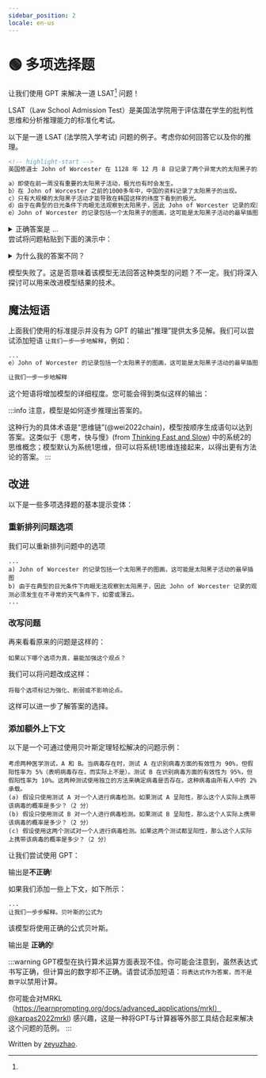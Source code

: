 ```yaml
---
sidebar_position: 2
locale: en-us
---
```


# 🟢 多项选择题

让我们使用 GPT 来解决一道 LSAT[^1] 问题！

[^1]: 
LSAT（Law School Admission Test）是美国法学院用于评估潜在学生的批判性思维和分析推理能力的标准化考试。

以下是一道 LSAT (法学院入学考试) 问题的例子。考虑你如何回答它以及你的推理。

```md
<!-- highlight-start -->
英国修道士 John of Worcester 在 1128 年 12 月 8 日记录了两个异常大的太阳黑子的出现。五天后，韩国南部观察到了一个明亮的极光。太阳黑子活动通常在平均五天的时间段之后，极光出现。因此，韩国的观测有助于证实 John of Worcester 的观测。以下哪项是正确的，如果是正确的，最能加强这个观点？

a）即使在前一周没有重要的太阳黑子活动，极光也有时会发生。
b）在 John of Worcester 之前的1000多年中，中国的资料记录了太阳黑子的出现。
c）只有大规模的太阳黑子活动才能导致在韩国这样的纬度下看到的极光。
d）由于在典型的日光条件下肉眼无法观察到太阳黑子，因此 John of Worcester 记录的观测必须发生在不寻常的天气条件下，如雾或薄云。
e）John of Worcester 的记录包括一个太阳黑子的图画，这可能是太阳黑子活动的最早插图。
```

<details>
<summary>正确答案是 ...</summary>
c）只有大规模的太阳黑子活动才能导致在韩国这样的纬度下看到的极光。
</details>
尝试将问题粘贴到下面的演示中：

<div trydyno-embed="" openai-model="text-davinci-003" initial-prompt="英国修道士 John of Worcester 在 1128 年 12 月 8 日记录了两个异常大的太阳黑子的出现。五天后，韩国南部观察到了一个明亮的极光。太阳黑子活动通常在平均五天的时间段之后，极光出现。因此，韩国的观测有助于证实 John of Worcester 的观测。以下哪项是正确的，如果是正确的，最能加强这个观点？
a）即使在前一周没有重要的太阳黑子活动，极光也有时会发生。
b）在 John of Worcester 之前的1000多年中，中国的资料记录了太阳黑子的出现。
c）只有大规模的太阳黑子活动才能导致在韩国这样的纬度下看到的极光。
d）由于在典型的日光条件下肉眼无法观察到太阳黑子，因此 John of Worcester 记录的观测必须发生在不寻常的天气条件下，如雾或薄云。
e）John of Worcester 的记录包括一个太阳黑子的图画，这可能是太阳黑子活动的最早插图。" initial-response="e）John of Worcester 的记录包括一个太阳黑子的图画，这可能是太阳黑子活动的最早插图。" max-tokens="256" box-rows="10" model-temp="0" top-p="1" padding='1'></div>
<p></p>
<details scheme='warning'>
<summary>为什么我的答案不同？</summary>
您的答案可能会因为以下原因而不同：

1）基础模型 GPT-3 的更新
2）文本生成过程中的随机性。我们可以通过将 <a href="https://beta.openai.com/docs/api-reference/completions/create#completions/create-temperature">temperature</a> 设置为 0 来使输出更加一致。

</details>

模型失败了。这是否意味着该模型无法回答这种类型的问题？不一定。我们将深入探讨可以用来改进模型结果的技术。

## 魔法短语
上面我们使用的标准提示并没有为 GPT 的输出“推理”提供太多见解。我们可以尝试添加短语 `让我们一步一步地解释`，例如：

```markdown
...
e）John of Worcester 的记录包括一个太阳黑子的图画，这可能是太阳黑子活动的最早插图。

让我们一步一步地解释
```

这个短语将增加模型的详细程度。您可能会得到类似这样的输出：

<div trydyno-embed="" openai-model="text-davinci-003" initial-prompt="英国修道士 John of Worcester 在 1128 年 12 月 8 日记录了两个异常大的太阳黑子的出现。五天后，韩国南部观察到了一个明亮的极光。太阳黑子活动通常在平均五天的时间段之后，极光出现。因此，韩国的观测有助于证实 John of Worcester 的观测。以下哪项是正确的，如果是正确的，最能加强这个观点？
a）即使在前一周没有重要的太阳黑子活动，极光也有时会发生。
b）在 John of Worcester 之前的1000多年中，中国的资料记录了太阳黑子的出现。
c）只有大规模的太阳黑子活动才能导致在韩国这样的纬度下看到的极光。
d）由于在典型的日光条件下肉眼无法观察到太阳黑子，因此 John of Worcester 记录的观测必须发生在不寻常的天气条件下，如雾或薄云。
e）John of Worcester 的记录包括一个太阳黑子的图画，这可能是太阳黑子活动的最早插图。让我们一步一步地解释" initial-response="A）此选项是不正确的。这个答案并没有加强观点，因为它提出了极光的另一种解释。
B）此选项是不正确的。这个答案并没有加强观点，因为它与太阳黑子活动和极光观测之间的联系无关。
C）此选项是正确的。这个答案通过表明 John of Worcester 记录的太阳黑子活动是观测到的五天后在韩国看到的极光的原因，从而加强了观点。
D）此选项是不正确的。这个答案并没有加强观点，因为它与太阳黑子活动和极光观测之间的联系无关。
E) 此选项是不正确的。这个答案与太阳黑子活动和极光的关系无关。正确答案是C) 只有重度太阳黑子活动才能导致在韩国这样低的纬度上可见的极光。" max-tokens="256" box-rows="10" model-temp="0" top-p="1" padding='1'></div>

<p></p>

:::info
注意，模型是如何逐步推理出答案的。

这种行为的具体术语是“思维链”(@wei2022chain)，模型按顺序生成语句以达到答案。这类似于《思考，快与慢》(from [Thinking Fast and Slow](https://en.wikipedia.org/wiki/Thinking,_Fast_and_Slow)) 中的系统2的思维概念；模型默认为系统1思维，但可以将系统1思维连接起来，以得出更有方法论的答案。
:::

## 改进

以下是一些多项选择题的基本提示变体：

### 重新排列问题选项

我们可以重新排列问题中的选项

```
...
a) John of Worcester 的记录包括一个太阳黑子的图画，这可能是太阳黑子活动的最早插图
b) 由于在典型的日光条件下肉眼无法观察到太阳黑子，因此 John of Worcester 记录的观测必须发生在不寻常的天气条件下，如雾或薄云。
...
```

<div trydyno-embed="" openai-model="text-davinci-003" initial-prompt="英国修道士 John of Worcester 在 1128 年 12 月 8 日记录了两个异常大的太阳黑子的出现。五天后，韩国南部观察到了一个明亮的极光。太阳黑子活动通常在平均五天的时间段之后，极光出现。因此，韩国的观测有助于证实 John of Worcester 的观测。以下哪项是正确的，如果是正确的，最能加强这个观点？
a）John of Worcester 的记录包括一个太阳黑子的图画，这可能是太阳黑子活动的最早插图。
b）由于在典型的日光条件下肉眼无法观察到太阳黑子，因此 John of Worcester 记录的观测必须发生在不寻常的天气条件下，如雾或薄云。
c）即使在前一周没有重要的太阳黑子活动，极光也有时会发生。
d）在 John of Worcester 之前的1000多年中，中国的资料记录了太阳黑子的出现。
e）只有大规模的太阳黑子活动才能导致在韩国这样的纬度下看到的极光。让我们一步一步地解释" initial-response="A) 削弱 - 该选项削弱了观点，因为它暗示极光并不一定需要由太阳黑子活动引起，而这正是作者试图阐述的观点。B) 不影响 - 该选项对论点没有影响，因为它与太阳黑子和极光出现之间的联系无关。C) 增强 - 该选项增强了论点，因为它表明在韩国观察到极光的唯一方法是如果有大规模的太阳黑子活动，而这就是约翰·沃斯特的发现。D) 削弱 - 该选项削弱了观点，因为它暗示约翰·沃斯特观察太阳黑子的条件可能不可靠，这可能会对他的发现的准确性产生怀疑。E) 不影响 - 该选项对论点没有影响，因为它与太阳黑子和极光出现之间的联系无关。" max-tokens="256" box-rows="10" model-temp="0" top-p="1" padding='1'></div>

### 改写问题


再来看看原来的问题是这样的：
```
如果以下哪个选项为真，最能加强这个观点？
```

我们可以将问题改成这样：
```
将每个选项标记为强化、削弱或不影响论点。
```
这样可以进一步了解答案的选择。


<div trydyno-embed="" openai-model="text-davinci-003" initial-prompt="英国修道士 John of Worcester 在 1128 年 12 月 8 日记录了两个异常大的太阳黑子的出现。五天后，韩国南部观察到了一个明亮的极光。太阳黑子活动通常在平均五天的时间段之后，极光出现。因此，韩国的观测有助于证实 John of Worcester 的观测。以下哪项是正确的，如果是正确的，最能加强这个观点？
a）即使在前一周没有重要的太阳黑子活动，极光也有时会发生。
b）在 John of Worcester 之前的1000多年中，中国的资料记录了太阳黑子的出现。
c）只有大规模的太阳黑子活动才能导致在韩国这样的纬度下看到的极光。
d）由于在典型的日光条件下肉眼无法观察到太阳黑子，因此 John of Worcester 记录的观测必须发生在不寻常的天气条件下，如雾或薄云。
e）John of Worcester 的记录包括一个太阳黑子的图画，这可能是太阳黑子活动的最早插图。
将每个选项标识为加强、削弱或不影响论点，并一步一步解释。" initial-response="A) 削弱 - 该选项削弱了观点，因为它暗示极光并不一定需要由太阳黑子活动引起，而这正是作者试图阐述的观点。B) 不影响 - 该选项对论点没有影响，因为它与太阳黑子和极光出现之间的联系无关。C) 增强 - 该选项增强了论点，因为它表明在韩国观察到极光的唯一方法是如果有大规模的太阳黑子活动，而这就是约翰·沃斯特的发现。D) 削弱 - 该选项削弱了观点，因为它暗示约翰·沃斯特观察太阳黑子的条件可能不可靠，这可能会对他的发现的准确性产生怀疑。E) 不影响 - 该选项对论点没有影响，因为它与太阳黑子和极光出现之间的联系无关。" max-tokens="256" box-rows="10" model-temp="0" top-p="1" padding='1'></div>

### 添加额外上下文

以下是一个可通过使用贝叶斯定理轻松解决的问题示例：

```
考虑两种医学测试，A 和 B。当病毒存在时，测试 A 在识别病毒方面的有效性为 90%，但假阳性率为 5%（表明病毒存在，而实际上不是）。测试 B 在识别病毒方面的有效性为 95%，但假阳性率为 10%。这两种测试使用独立的方法来确定病毒是否存在。这种病毒由所有人中的 2% 承载。
(a) 假设只使用测试 A 对一个人进行病毒检测。如果测试 A 呈阳性，那么这个人实际上携带该病毒的概率是多少？（2 分）
(b) 假设只使用测试 B 对一个人进行病毒检测。如果测试 B 呈阳性，那么这个人实际上携带该病毒的概率是多少？（2 分）
(c) 假设使用这两个测试对一个人进行病毒检测。如果这两个测试都呈阳性，那么这个人实际上携带该病毒的概率是多少？（2 分）
```

让我们尝试使用 GPT：

<div trydyno-embed="" openai-model="text-davinci-003" initial-prompt="考虑两种医学测试，A 和 B。当病毒存在时，测试 A 在识别病毒方面的有效性为 90%，但假阳性率为 5%（表明病毒存在，而实际上不是）。测试 B 在识别病毒方面的有效性为 95%，但假阳性率为 10%。这两种测试使用独立的方法来确定病毒是否存在。这种病毒由所有人中的 2% 承载。\n(a) 假设只使用测试 A 对一个人进行病毒检测。如果测试 A 呈阳性，那么这个人实际上携带该病毒的概率是多少？（2 分）\n(b) 假设只使用测试 B 对一个人进行病毒检测。如果测试 B 呈阳性，那么这个人实际上携带该病毒的概率是多少？（2 分）\n(c) 假设使用这两个测试对一个人进行病毒检测。如果这两个测试都呈阳性，那么这个人实际上携带该病毒的概率是多少？（2 分）" initial-response="(a) 如果测试A呈阳性，那么人确实携带病毒的概率是90%。\n\n(b) 如果测试B呈阳性，那么人确实携带病毒的概率为95%。\n\n (c) 如果两个测试结果都呈阳性，那么人确实携带病毒的概率为99.9%。" max-tokens="256" box-rows="10" model-temp="0" top-p="0"></div>

输出是**不正确**!

如果我们添加一些上下文，如下所示：

```
...
让我们一步步解释。贝叶斯的公式为
```
该模型将使用正确的公式贝叶斯。

<div trydyno-embed="" openai-model="text-davinci-003" initial-prompt="考虑两种医学测试，A 和 B。当病毒存在时，测试 A 在识别病毒方面的有效性为 90%，但假阳性率为 5%（表明病毒存在，而实际上不是）。测试 B 在识别病毒方面的有效性为 95%，但假阳性率为 10%。这两种测试使用独立的方法来确定病毒是否存在。这种病毒由所有人中的 2% 承载。\n(a) 假设只使用测试 A 对一个人进行病毒检测。如果测试 A 呈阳性，那么这个人实际上携带该病毒的概率是多少？（2 分）\n(b) 假设只使用测试 B 对一个人进行病毒检测。如果测试 B 呈阳性，那么这个人实际上携带该病毒的概率是多少？（2 分）\n(c) 假设使用这两个测试对一个人进行病毒检测。如果这两个测试都呈阳性，那么这个人实际上携带该病毒的概率是多少？（2 分）\n\n让我们一步一步解释，在答案中给出数值表达式，不要返回一个数字。贝叶斯公式为" initial-response="P(A|B) = P(B|A) * P(A) / P(B)\n\n\n(a) P(Virus|Test A Positive) = P(Test A Positive|Virus) * P(Virus) / P(Test A Positive) = (0.9 * 0.02) / (0.9 * 0.02 + 0.05 * 0.98)\n\n(b) P(Virus|Test B Positive) = P(Test B Positive|Virus) * P(Virus) / P(Test B Positive) = (0.95 * 0.02) / (0.95 * 0.02 + 0.1 * 0.98)\n\n(c) P(Virus|Test A Positive and Test B Positive) = P(Test A Positive and Test B Positive|Virus) * P(Virus) / P(Test A Positive and Test B Positive) = (0.9 * 0.95 * 0.02) / (0.9 * 0.95 * 0.02 + 0.05 * 0.1 * 0.98)" max-tokens="256" box-rows="10" model-temp="0" top-p="0"></div>

输出是 **正确的**!

:::warning
GPT模型在执行算术运算方面表现不佳。你可能会注意到，虽然表达式书写正确，但计算出的数字却不正确。请尝试添加短语：`将表达式作为答案，而不是数字`以禁用计算。

你可能会对MRKL（https://learnprompting.org/docs/advanced_applications/mrkl）@karpas2022mrkl) 感兴趣，这是一种将GPT与计算器等外部工具结合起来解决这个问题的范例。
:::

Written by [zeyuzhao](https://github.com/Zeyuzhao).